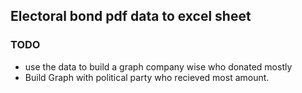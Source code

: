 ## Electoral bond pdf data to excel sheet

### TODO

- use the data to build a graph company wise who donated mostly
- Build Graph with political party who recieved most amount.